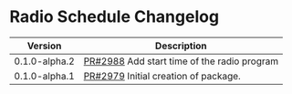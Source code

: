 # Radio Schedule Changelog

| Version | Description |
|---------|-------------|
| 0.1.0-alpha.2 | [PR#2988](https://github.com/BBC-News/psammead/pull/2988) Add start time of the radio program |
| 0.1.0-alpha.1 | [PR#2979](https://github.com/BBC-News/psammead/pull/2979) Initial creation of package. |
